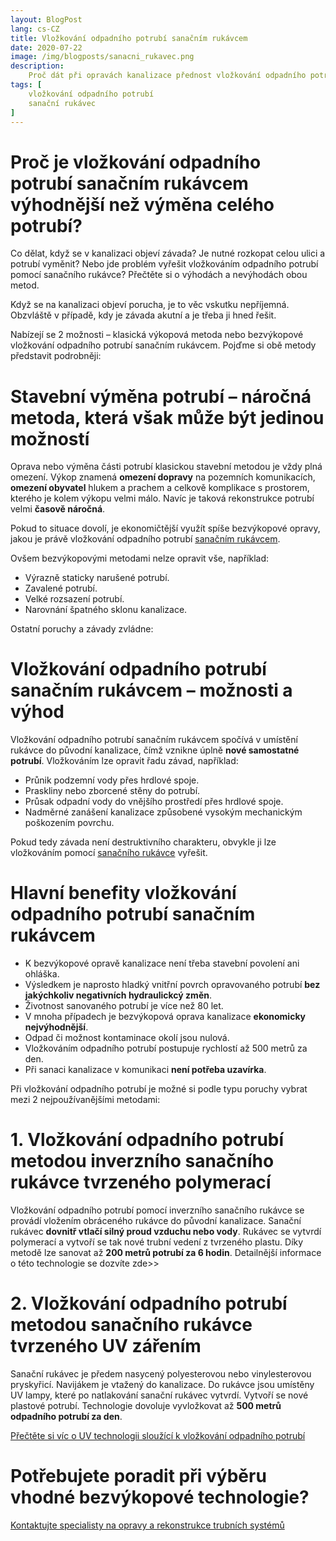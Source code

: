 ```yaml
---
layout: BlogPost
lang: cs-CZ
title: Vložkování odpadního potrubí sanačním rukávcem
date: 2020-07-22
image: /img/blogposts/sanacni_rukavec.png
description:
    Proč dát při opravách kanalizace přednost vložkování odpadního potrubí sanačním rukávcem před klasickým výkopem? ✔ Jaké jsou výhody, nevýhody a speciální metody? Čtěte na blogu.
tags: [
    vložkování odpadního potrubí
    sanační rukávec
]
---
```


# Proč je vložkování odpadního potrubí sanačním rukávcem výhodnější než výměna celého potrubí?
Co dělat, když se v kanalizaci objeví závada? Je nutné rozkopat celou ulici a potrubí vyměnit? Nebo jde problém vyřešit vložkováním odpadního potrubí pomocí sanačního rukávce? Přečtěte si o výhodách a nevýhodách obou metod. 

Když se na kanalizaci objeví porucha, je to věc vskutku nepříjemná. Obzvláště v případě, kdy je závada akutní a je třeba ji hned řešit. 

Nabízejí se 2 možnosti – klasická výkopová metoda nebo bezvýkopové vložkování odpadního potrubí sanačním rukávcem. Pojďme si obě metody představit podrobněji:

# Stavební výměna potrubí – náročná metoda, která však může být jedinou možností
Oprava nebo výměna části potrubí klasickou stavební metodou je vždy plná omezení. Výkop znamená **omezení dopravy** na pozemních komunikacích, **omezení obyvatel** hlukem a prachem a celkově komplikace s prostorem, kterého je kolem výkopu velmi málo. Navíc je taková rekonstrukce potrubí velmi **časově náročná**.

Pokud to situace dovolí, je ekonomičtější využít spíše bezvýkopové opravy, jakou je právě vložkování odpadního potrubí [sanačním rukávcem](https://bmh.cz/sluzby/kanalizace/lokalni-opravy/sanacnim-rukavcem/). 

Ovšem bezvýkopovými metodami nelze opravit vše, například:
+ Výrazně staticky narušené potrubí. 
+ Zavalené potrubí. 
+ Velké rozsazení potrubí. 
+ Narovnání špatného sklonu kanalizace. 


Ostatní poruchy a závady zvládne:

# Vložkování odpadního potrubí sanačním rukávcem – možnosti a výhod
Vložkování odpadního potrubí sanačním rukávcem spočívá v umístění rukávce do původní kanalizace, čímž vznikne úplně **nové samostatné potrubí**. Vložkováním lze opravit řadu závad, například:
+ Průnik podzemní vody přes hrdlové spoje.
+ Praskliny nebo zborcené stěny do potrubí.
+ Průsak odpadní vody do vnějšího prostředí přes hrdlové spoje.
+ Nadměrné zanášení kanalizace způsobené vysokým mechanickým poškozením povrchu.

Pokud tedy závada není destruktivního charakteru, obvykle ji lze vložkováním pomocí [sanačního rukávce](https://bmh.cz/sluzby/kanalizace/lokalni-opravy/sanacnim-rukavcem/) vyřešit. 

# Hlavní benefity vložkování odpadního potrubí sanačním rukávcem
+ K bezvýkopové opravě kanalizace není třeba stavební povolení ani ohláška.
+ Výsledkem je naprosto hladký vnitřní povrch opravovaného potrubí **bez jakýchkoliv negativních hydraulickcý změn**.
+ Životnost sanovaného potrubí je více než 80 let.
+ V mnoha případech je bezvýkopová oprava kanalizace **ekonomicky nejvýhodnější**.
+ Odpad či možnost kontaminace okolí jsou nulová.
+ Vložkováním odpadního potrubí postupuje rychlostí až 500 metrů za den.
+ Při sanaci kanalizace v komunikaci **není potřeba uzavírka**.

Při vložkování odpadního potrubí je možné si podle typu poruchy vybrat mezi 2 nejpoužívanějšími metodami:

# 1. Vložkování odpadního potrubí metodou inverzního sanačního rukávce tvrzeného polymerací
Vložkování odpadního potrubí pomocí inverzního sanačního rukávce se provádí vložením obráceného rukávce do původní kanalizace. Sanační rukávec **dovnitř vtlačí silný proud vzduchu nebo vody**. Rukávec se vytvrdí polymerací a vytvoří se tak nové trubní vedení z tvrzeného plastu. Díky metodě lze sanovat až **200 metrů potrubí za 6 hodin**. 
Detailnější informace o této technologie se dozvíte zde>>

# 2. Vložkování odpadního potrubí metodou sanačního rukávce tvrzeného UV zářením
Sanační rukávec je předem nasycený polyesterovou nebo vinylesterovou pryskyřicí. Navijákem je vtažený do kanalizace. Do rukávce jsou umístěny UV lampy, které po natlakování sanační rukávec vytvrdí. Vytvoří se nové plastové potrubí. Technologie dovoluje vyvložkovat až **500 metrů odpadního potrubí za den**. 

[Přečtěte si víc o UV technologii sloužící k vložkování odpadního potrubí](https://bmh.cz/sluzby/kanalizace/uv-liner/)

# Potřebujete poradit při výběru vhodné bezvýkopové technologie?

[Kontaktujte specialisty na opravy a rekonstrukce trubních systémů](https://bmh.cz/kontakt/)

